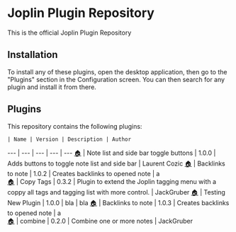 # Joplin Plugin Repository

This is the official Joplin Plugin Repository

## Installation

To install any of these plugins, open the desktop application, then go to the "Plugins" section in the Configuration screen. You can then search for any plugin and install it from there.

## Plugins

This repository contains the following plugins:

<!-- PLUGIN_LIST -->
    | Name | Version | Description | Author
--- | --- | --- | --- | ---
[🏠](https://github.com/laurent22/joplin/tree/dev/packages/plugins/ToggleSideBars) | Note list and side bar toggle buttons | 1.0.0 | Adds buttons to toggle note list and side bar | Laurent Cozic
[🏠](https://discourse.joplinapp.org/t/insert-referencing-notes-backlinks-plugin/13632) | Backlinks to note | 1.0.2 | Creates backlinks to opened note | a  
[🏠](https://github.com/JackGruber/joplin-plugin-copytags) | Copy Tags | 0.3.2 | Plugin to extend the Joplin tagging menu with a coppy all tags and tagging list with more control. | JackGruber
[🏠](bla) | Testing New Plugin | 1.0.0 | bla | bla
[🏠](https://discourse.joplinapp.org/t/insert-referencing-notes-backlinks-plugin/13632) | Backlinks to note | 1.0.3 | Creates backlinks to opened note | a  
[🏠](https://github.com/JackGruber/joplin-plugin-combine-notes) | combine | 0.2.0 | Combine one or more notes | JackGruber
<!-- PLUGIN_LIST -->
